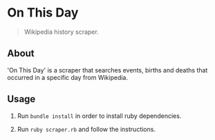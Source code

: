 # On This Day
> Wikipedia history scraper.

## About

'On This Day' is a scraper that searches events, births and deaths that occurred
in a specific day from Wikipedia.

## Usage

1. Run `bundle install` in order to install ruby dependencies.

2. Run `ruby scraper.rb` and follow the instructions.
